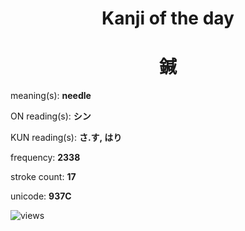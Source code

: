 <h1 align="center">Kanji of the day</h1>
<h1 align="center">鍼</h1>
<p align="left">meaning(s): <b>needle</b></p>
<p align="left">ON reading(s): <b>シン</b></p>
<p align="left">KUN reading(s): <b>さ.す, はり</b></p>
<p align="left">frequency: <b>2338</b></p>
<p align="left">stroke count: <b>17</b></p>
<p align="left">unicode: <b>937C</b></p>
<p align="left"><img src="https://komarev.com/ghpvc/?username=tristanwagner-kanjioftheday&label=Views&color=0e75b6&style=flat" alt="views"/></p>
